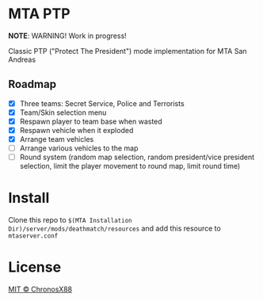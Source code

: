 # MTA PTP

**NOTE**: WARNING! Work in progress!

Classic PTP ("Protect The President") mode implementation for MTA San Andreas 

## Roadmap

- [x] Three teams: Secret Service, Police and Terrorists
- [x] Team/Skin selection menu
- [x] Respawn player to team base when wasted
- [x] Respawn vehicle when it exploded
- [x] Arrange team vehicles
- [ ] Arrange various vehicles to the map
- [ ] Round system (random map selection, random president/vice president selection, limit the player movement to round map, limit round time)

# Install

Clone this repo to `$(MTA Installation Dir)/server/mods/deathmatch/resources` and add this resource to `mtaserver.conf`

# License

[MIT © ChronosX88](./LICENSE)